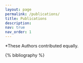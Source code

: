 ```yaml
---
layout: page
permalink: /publications/
title: Publications
description:
nav: true
nav_order: 1
---
```


\*These Authors contributed equally.

<!-- _pages/publications.md -->
<div class="publications">

{% bibliography %}

</div>
